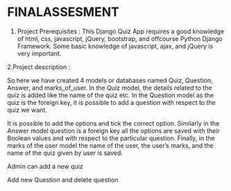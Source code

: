# FINALASSESMENT

1. Project Prerequisites :
This Django Quiz App requires a good knowledge of html, css, javascript, jQuery, bootstrap, and offcourse Python Django Framework. Some basic knowledge of javascript, ajax, and jQuery is very important.

2.Project description :

So here we have created 4 models or databases named Quiz, Question, Answer, and marks_of_user. In the Quiz model, the details related to the quiz is added like the name of the quiz etc. In the Question model as the quiz is the foreign key, it is possible to add a question with respect to the quiz we want.

It is possible to add the options and tick the correct option. Similarly in the Answer model question is a foreign key all the options are saved with their Boolean values and with respect to the particular question. Finally, in the marks of the user model the name of the user, the user’s marks, and the name of the quiz given by user is saved.

Admin can add a new quiz

Add new Question and delete question


